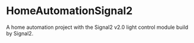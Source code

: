 # HomeAutomationSignal2
A home automation project with the Signal2 v2.0 light control module build by Signal2.